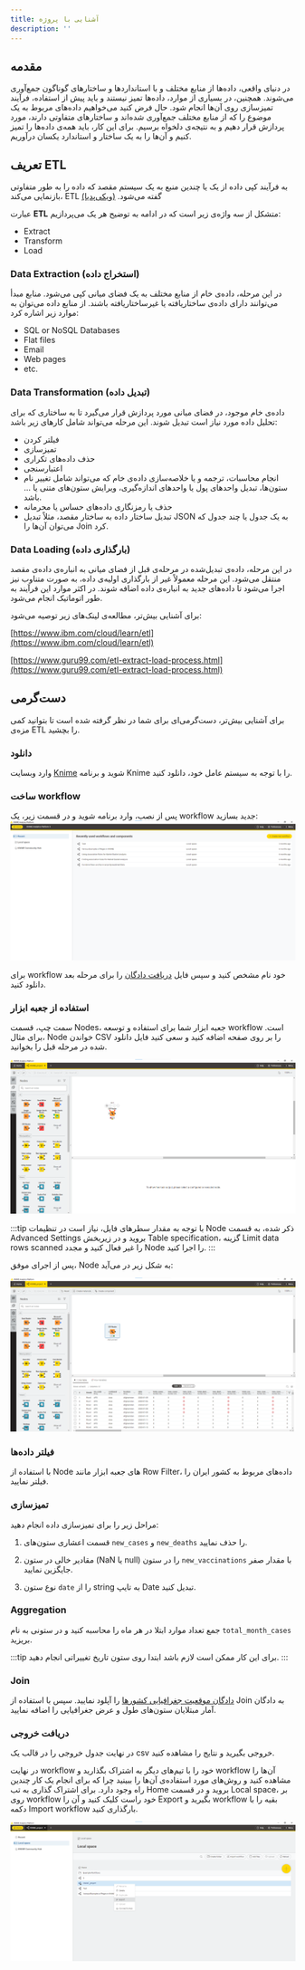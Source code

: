 ```yaml
---
title: آشنایی با پروژه
description: ''
---
```


## مقدمه

در دنیای واقعی، داده‌ها از منابع مختلف و با استانداردها و ساختارهای گوناگون جمع‌آوری می‌شوند. همچنین، در بسیاری از
موارد،
داده‌ها تمیز نیستند و باید پیش از استفاده، فرآیند تمیزسازی روی آن‌ها انجام شود. حال فرض کنید می‌خواهیم داده‌های مربوط به
یک موضوع را که از منابع مختلف جمع‌آوری شده‌اند و ساختارهای متفاوتی دارند، مورد پردازش قرار دهیم و به نتیجه‌ی دلخواه
برسیم. برای این کار، باید همه‌ی داده‌ها را تمیز کنیم و آن‌ها را به یک ساختار و استاندارد یکسان درآوریم.

## تعریف ETL

به فرآیند کپی داده از یک یا چندین منبع به یک سیستم مقصد که داده را به طور متفاوتی بازنمایی می‌کند،
ETL
گفته می‌شود.
[(ویکی‌پدیا)](https://en.wikipedia.org/wiki/Extract,_transform,_load)

عبارت
**ETL**
متشکل از سه واژه‌ی زیر است که در ادامه به توضیح هر یک می‌پردازیم:

* Extract
* Transform
* Load

### Data Extraction (استخراج داده)

در این مرحله، داده‌ی خام از منابع مختلف به یک فضای میانی کپی می‌شود. منابع مبدأ می‌توانند دارای داده‌ی ساختاریافته یا
غیرساختاریافته باشند. از منابع داده می‌توان به موارد زیر اشاره کرد:

* SQL or NoSQL Databases
* Flat files
* Email
* Web pages
* etc.

### Data Transformation (تبدیل داده)

داده‌ی خام موجود، در فضای میانی مورد پردازش قرار می‌گیرد تا به ساختاری که برای تحلیل داده مورد نیاز است تبدیل شوند. این
مرحله می‌تواند شامل کارهای زیر باشد:

* فیلتر کردن
* تمیزسازی
* حذف داده‌های تکراری
* اعتبارسنجی
* انجام محاسبات، ترجمه و یا خلاصه‌سازی داده‌ی خام که می‌تواند شامل تغییر نام ستون‌ها، تبدیل واحدهای پول یا واحدهای
  اندازه‌گیری، ویرایش ستون‌های متنی یا ... باشد.
* حذف یا رمزنگاری داده‌های حساس یا محرمانه
* تبدیل ساختار داده به ساختار مقصد، مثلاً تبدیل
  JSON
  به یک جدول یا چند جدول که می‌توان آن‌ها را
  Join
  کرد.

### Data Loading (بارگذاری داده)

در این مرحله، داده‌ی تبدیل‌شده در مرحله‌ی قبل از فضای میانی به انباره‌ی داده‌ی مقصد منتقل می‌شود. این مرحله معمولاً غیر
از بارگذاری اولیه‌ی داده، به صورت متناوب نیز اجرا می‌شود تا داده‌های جدید به انباره‌ی داده اضافه شوند. در اکثر موارد این
فرآیند به طور اتوماتیک انجام می‌شود.

برای آشنایی بیش‌تر، مطالعه‌ی لینک‌های زیر توصیه می‌شود:

[https://www.ibm.com/cloud/learn/etl](https://www.ibm.com/cloud/learn/etl)

[https://www.guru99.com/etl-extract-load-process.html](https://www.guru99.com/etl-extract-load-process.html)

## دست‌گرمی

برای آشنایی بیش‌تر، دست‌گرمی‌ای برای شما در نظر گرفته شده است تا بتوانید کمی مزه‌ی
ETL
را بچشید.

### دانلود

وارد وبسایت
[Knime](https://www.knime.com/)
شوید و برنامه
Knime
را با توجه به سیستم عامل خود، دانلود کنید.

### ساخت workflow

پس از نصب، وارد برنامه شوید و در قسمت زیر، یک
workflow
جدید بسازید:
![knime-creating-workflow](./images/KnimeCreatingWrkflow.png)

برای
workflow
خود نام مشخص کنید و
سپس فایل
[دریافت دادگان](https://github.com/owid/covid-19-data/blob/master/public/data/owid-covid-data.csv)
را برای مرحله بعد دانلود کنید.

### استفاده از جعبه ابزار

سمت چپ، قسمت
Nodes،
جعبه ابزار شما برای استفاده و توسعه
workflow
است.
برای مثال،
Node
خواندن
CSV
را بر روی صفحه اضافه کنید و سعی کنید فایل‌ دانلود شده در مرحله قبل را بخوانید.

![CSV Reader](./images/CSVReader.png)

:::tip
با توجه به مقدار سطر‌های فایل‌، نیاز است در تنظیمات
Node
‌ذکر شده، به قسمت
Advanced Settings
بروید
و در زیربخش
Table specification،
گزینه
Limit data rows scanned
را غیر فعال کنید و مجدد
Node
را اجرا کنید.
:::

پس از اجرای موفق،
Node
به شکل زیر در می‌آید:

![SuccessReadingCsv](./images/SuccessReadingCsv.png)

### فیلتر داده‌ها

با استفاده از
Node
های جعبه ابزار مانند
Row Filter،
داده‌های مربوط به کشور ایران را فیلتر نمایید.

### تمیزسازی

مراحل زیر را برای تمیزسازی داده انجام دهید:

1. قسمت اعشاری ستون‌های
   `new_cases`
   و
   `new_deaths`
   را حذف نمایید.

2. مقادیر خالی در ستون
   (NaN یا null)
   را در ستون
   `new_vaccinations`
   با مقدار صفر جایگزین نمایید.

3. نوع ستون
   `date`
   را از
   string
   به تایپ
   Date
   تبدیل کنید.

### Aggregation

جمع تعداد موارد ابتلا در هر ماه را محاسبه کنید و در ستونی به نام
`total_month_cases`
بریزید.

:::tip
برای این کار ممکن است لازم باشد ابتدا روی ستون تاریخ تغییراتی انجام دهید.
:::

### Join

[دادگان موقعیت جغرافیایی کشورها](./datasets/world_country_latitude_and_longitude_values.csv)
را آپلود نمایید. سپس با استفاده از
Join
به دادگان آمار مبتلایان ستون‌های طول و عرض جغرافیایی را اضافه نمایید.

### دریافت خروجی

در نهایت جدول خروجی را در قالب یک
csv
خروجی بگیرید و نتایج را مشاهده کنید.

در نهایت
workflow
خود را با تیم‌های دیگر به اشتراک بگذارید
و
workflow
آن‌ها را مشاهده کنید و روش‌های مورد استفاده‌ی
آن‌ها را ببینید چرا که برای انجام یک کار چندین راه وجود دارد.
برای اشتراک گذاری
به تب
Home
بروید و در قسمت
Local space،
بر روی
workflow
خود راست کلیک کنید و آن را
Export
بگیرید و
workflow
بقیه را با دکمه
Import workflow
بارگذاری کنید.

![Export](./images/Export.png)